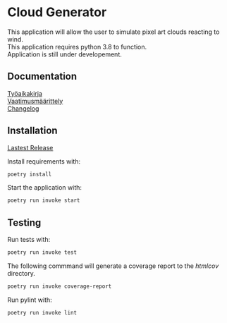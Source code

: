# **Cloud Generator**

This application will allow the user to simulate pixel art clouds reacting to wind.  
This application requires python 3.8 to function.  
Application is still under developement.  

## Documentation  
[Työaikakirja](dokumentaatio/tyoaikakirja.md)  
[Vaatimusmäärittely](dokumentaatio/vaatimusmaarittely.md)  
[Changelog](dokumentaatio/changelog.md)  

## Installation  
[Lastest Release](https://github.com/Pur-Pul/ot-harjoitustyo/releases/tag/first_release_v.0.1.0-alpha)  

Install requirements with:  
```bash
poetry install
```

Start the application with:  
```bash
poetry run invoke start
```

## Testing  
Run tests with:  
```bash
poetry run invoke test
```

The following commmand will generate a coverage report to the _htmlcov_ directory.  
```bash
poetry run invoke coverage-report
```

Run pylint with:
```bash
poetry run invoke lint
```
